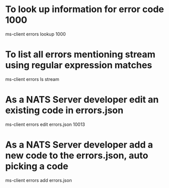 # To look up information for error code 1000
ms-client errors lookup 1000

# To list all errors mentioning stream using regular expression matches
ms-client errors ls stream

# As a NATS Server developer edit an existing code in errors.json
ms-client errors edit errors.json 10013

# As a NATS Server developer add a new code to the errors.json, auto picking a code
ms-client errors add errors.json
